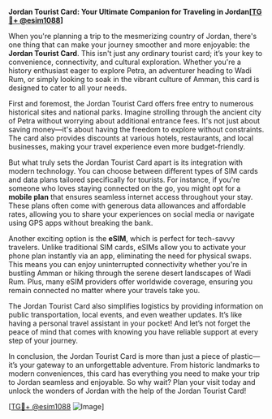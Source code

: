**Jordan Tourist Card: Your Ultimate Companion for Traveling in Jordan[[TG💪+ @esim1088](https://t.me/s/esim1088)]**

When you're planning a trip to the mesmerizing country of Jordan, there's one thing that can make your journey smoother and more enjoyable: the **Jordan Tourist Card**. This isn't just any ordinary tourist card; it’s your key to convenience, connectivity, and cultural exploration. Whether you're a history enthusiast eager to explore Petra, an adventurer heading to Wadi Rum, or simply looking to soak in the vibrant culture of Amman, this card is designed to cater to all your needs.

First and foremost, the Jordan Tourist Card offers free entry to numerous historical sites and national parks. Imagine strolling through the ancient city of Petra without worrying about additional entrance fees. It's not just about saving money—it's about having the freedom to explore without constraints. The card also provides discounts at various hotels, restaurants, and local businesses, making your travel experience even more budget-friendly.

But what truly sets the Jordan Tourist Card apart is its integration with modern technology. You can choose between different types of SIM cards and data plans tailored specifically for tourists. For instance, if you're someone who loves staying connected on the go, you might opt for a **mobile plan** that ensures seamless internet access throughout your stay. These plans often come with generous data allowances and affordable rates, allowing you to share your experiences on social media or navigate using GPS apps without breaking the bank.

Another exciting option is the **eSIM**, which is perfect for tech-savvy travelers. Unlike traditional SIM cards, eSIMs allow you to activate your phone plan instantly via an app, eliminating the need for physical swaps. This means you can enjoy uninterrupted connectivity whether you're in bustling Amman or hiking through the serene desert landscapes of Wadi Rum. Plus, many eSIM providers offer worldwide coverage, ensuring you remain connected no matter where your travels take you.

The Jordan Tourist Card also simplifies logistics by providing information on public transportation, local events, and even weather updates. It’s like having a personal travel assistant in your pocket! And let’s not forget the peace of mind that comes with knowing you have reliable support at every step of your journey.

In conclusion, the Jordan Tourist Card is more than just a piece of plastic—it’s your gateway to an unforgettable adventure. From historic landmarks to modern conveniences, this card has everything you need to make your trip to Jordan seamless and enjoyable. So why wait? Plan your visit today and unlock the wonders of Jordan with the help of the Jordan Tourist Card!

[[TG💪+ @esim1088](https://t.me/s/esim1088) ![Image](https://i.postimg.cc/Y0z9fWf4/image.png)]